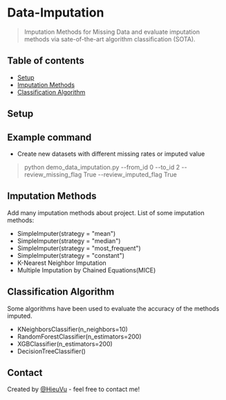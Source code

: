 # Data-Imputation
>Imputation Methods for Missing Data and evaluate imputation methods via sate-of-the-art algorithm classification (SOTA).

## Table of contents
* [Setup](#setup)
* [Imputation Methods](#imputation-methods)
* [Classification Algorithm](#classification-algorithm)

## Setup

## Example command
* Create new datasets with different missing rates or imputed value
> python demo_data_imputation.py --from_id 0 --to_id 2 --review_missing_flag True --review_imputed_flag True

## Imputation Methods
Add many imputation methods about project. List of some imputation methods:
* SimpleImputer(strategy = "mean")
* SimpleImputer(strategy = "median")
* SimpleImputer(strategy = "most_frequent")
* SimpleImputer(strategy = "constant")
* K-Nearest Neighbor Imputation
* Multiple Imputation by Chained Equations(MICE)

## Classification Algorithm
Some algorithms have been used to evaluate the accuracy of the methods imputed.
* KNeighborsClassifier(n_neighbors=10)
* RandomForestClassifier(n_estimators=200)
* XGBClassifier(n_estimators=200)
* DecisionTreeClassifier()


## Contact
Created by [@HieuVu](https://github.com/mrtrunghieu1) - feel free to contact me!

